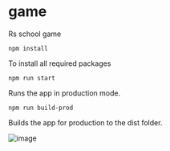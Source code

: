 # game
Rs school game

`npm install`

To install all required packages

`npm run start`

Runs the app in production mode.

`npm run build-prod`

Builds the app for production to the dist folder.

![image](https://user-images.githubusercontent.com/95541410/213859310-1f751e69-bef9-4a94-9919-93df97d45502.png)

